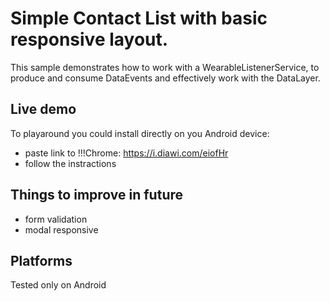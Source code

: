 
Simple Contact List with basic responsive layout.
===================================

This sample demonstrates how to work with a WearableListenerService,
to produce and consume DataEvents and effectively work with the DataLayer.

Live demo
------------

To playaround you could install directly on you Android device:
- paste link to !!!Chrome: https://i.diawi.com/eiofHr
- follow the instractions

Things to improve in future
--------------

- form validation
- modal responsive

Platforms
---------------

Tested only on Android
